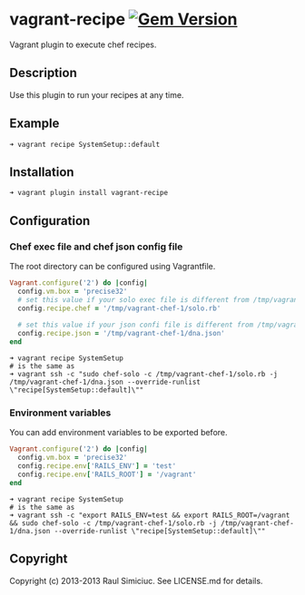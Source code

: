 vagrant-recipe [![Gem Version](https://badge.fury.io/rb/vagrant-recipe.png)](http://badge.fury.io/rb/vagrant-recipe)
===============

Vagrant plugin to execute chef recipes.

Description
-----------

Use this plugin to run your recipes at any time.

Example
-------

```shell
➜ vagrant recipe SystemSetup::default
```

Installation
------------

```shell
➜ vagrant plugin install vagrant-recipe
```

Configuration
-------------

### Chef exec file and chef json config file

The root directory can be configured using Vagrantfile.

```ruby
Vagrant.configure('2') do |config|
  config.vm.box = 'precise32'
  # set this value if your solo exec file is different from /tmp/vagrant-chef-1/solo.rb
  config.recipe.chef = '/tmp/vagrant-chef-1/solo.rb'
  
  # set this value if your json confi file is different from /tmp/vagrant-chef-1/dna.json
  config.recipe.json = '/tmp/vagrant-chef-1/dna.json'
end
```

```shell
➜ vagrant recipe SystemSetup
# is the same as
➜ vagrant ssh -c "sudo chef-solo -c /tmp/vagrant-chef-1/solo.rb -j /tmp/vagrant-chef-1/dna.json --override-runlist \"recipe[SystemSetup::default]\""
```

### Environment variables

You can add environment variables to be exported before.

```ruby
Vagrant.configure('2') do |config|
  config.vm.box = 'precise32'
  config.recipe.env['RAILS_ENV'] = 'test'
  config.recipe.env['RAILS_ROOT'] = '/vagrant'
end
```

```shell
➜ vagrant recipe SystemSetup
# is the same as
➜ vagrant ssh -c "export RAILS_ENV=test && export RAILS_ROOT=/vagrant && sudo chef-solo -c /tmp/vagrant-chef-1/solo.rb -j /tmp/vagrant-chef-1/dna.json --override-runlist \"recipe[SystemSetup::default]\""
```

Copyright
---------

Copyright (c) 2013-2013 Raul Simiciuc. See LICENSE.md for details.
